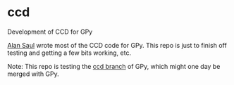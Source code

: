 # ccd
Development of CCD for GPy

[Alan Saul](https://github.com/alansaul) wrote most of the CCD code for GPy. This repo is just to finish off testing and getting a few bits working, etc.

Note: This repo is testing the [ccd branch](https://github.com/SheffieldML/GPy/tree/ccd) of GPy, which might one day be merged with GPy.
